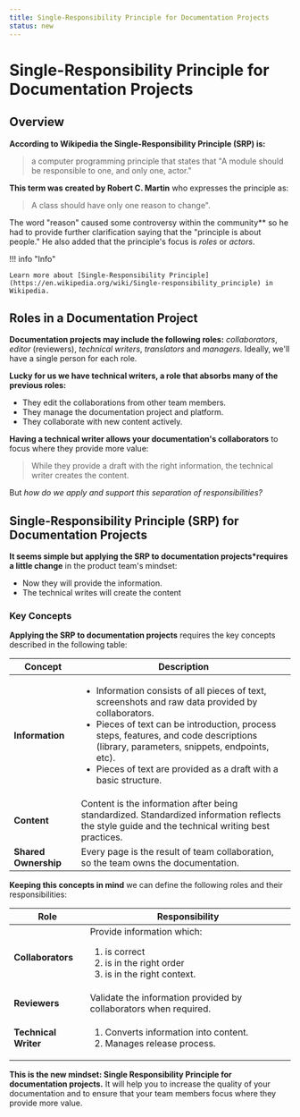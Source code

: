 ```yaml
---
title: Single-Responsibility Principle for Documentation Projects   
status: new
---   
```


# Single-Responsibility Principle for Documentation Projects     

## Overview  

**According to Wikipedia the Single-Responsibility Principle (SRP) is:**  

> a computer programming principle that states that "A module should be responsible to one, and only one, actor."

**This term was created by Robert C. Martin** who expresses the principle as:  

> A class should have only one reason to change".

The word "reason" caused some controversy within the community** so he had to provide further clarification saying that the "principle is about people." He also added that the principle's focus is _roles_ or _actors_.   

!!! info "Info"  

    Learn more about [Single-Responsibility Principle](https://en.wikipedia.org/wiki/Single-responsibility_principle) in Wikipedia.    

    
## Roles in a Documentation Project  

**Documentation projects may include the following roles:** _collaborators_, _editor_ (reviewers), _technical writers_, _translators_ and _managers_. Ideally, we'll have a single person for each role.   

**Lucky for us we have technical writers, a role that absorbs many of the previous roles:**  

* They edit the collaborations from other team members.  
* They manage the documentation project and platform.  
* They collaborate with new content actively.    
  
**Having a technical writer allows your documentation's collaborators** to focus where they provide more value:
> While they provide a draft with the right information, the technical writer creates the content.  

But _how do we apply and support this separation of responsibilities?_

## Single-Responsibility Principle (SRP) for Documentation Projects

**It seems simple but applying the SRP to documentation projects*requires a little change** in the product team's mindset:  

* Now they will provide the information.  
* The technical writes will create the content  

### Key Concepts  

**Applying the SRP to documentation projects** requires the key concepts described in the following table:   


| Concept | Description |  
|------------- | ------------------- |  
| **Information** |	<ul><li>Information consists of all pieces of text, screenshots and raw data provided by collaborators.</li><li>Pieces of text can be introduction, process steps, features, and code descriptions (library, parameters, snippets, endpoints, etc).</li><li>Pieces of text are provided as a draft with a basic structure.</li></ul>|  
| **Content** |	Content is the information after being standardized. Standardized information reflects the style guide and the technical writing best practices. |  
| **Shared Ownership** | Every page is the result of team collaboration, so the team owns the documentation. |  

**Keeping this concepts in mind** we can define the following roles and their responsibilities:  

| Role | Responsibility |  
| ------------- | --------------- |    
| **Collaborators** | Provide information which:<ol><li> is correct</li><li>is in the right order</li><li>is in the right context.</li></ol> |  
| **Reviewers** |	Validate the information provided by collaborators when required.|  
| **Technical Writer** | <ol><li>Converts information into content.</li><li>Manages release process.</li><ol> |  

**This is the new mindset: Single Responsibility Principle for documentation projects.** It will help you to increase the quality of your documentation and to ensure that your team members focus where they provide more value.


     
